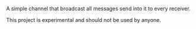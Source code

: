 A simple channel that broadcast all messages send into it to every receiver.

This project is experimental and should not be used by anyone.

